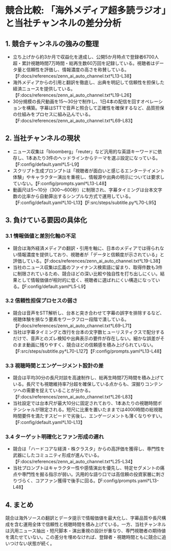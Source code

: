 # 競合比較: 「海外メディア超多読ラジオ」と当社チャンネルの差分分析

## 1. 競合チャンネルの強みの整理
- 立ち上げから約3か月で収益化を達成し、公開5か月時点で登録者6700人超・累計視聴時間7万時間・総再生数60万回を記録している。視聴者はデータ量と信頼性を評価し、情報濃度の高さを称賛している。【F:docs/references/zenn_ai_auto_channel.txt†L13-L38】
- 海外メディアからの引用と翻訳を徹底し、出典を明記して信頼性を担保した経済ニュースを提供している。【F:docs/references/zenn_ai_auto_channel.txt†L19-L26】
- 30分規模の長尺動画を15〜30分で制作し、1日4本の配信を回すオペレーションを構築。字幕はSTTで音声と照合して正確性を確保するなど、品質担保の仕組みをプロセスに組み込んでいる。【F:docs/references/zenn_ai_auto_channel.txt†L69-L83】

## 2. 当社チャンネルの現状
- ニュース収集は「bloomberg」「reuter」など汎用的な英語キーワードに依存し、1本あたり3件のヘッドラインからテーマを選ぶ設定になっている。【F:config/default.yaml†L5-L9】
- スクリプト生成プロンプトは「視聴者が面白いと感じるエンターテイメント体験」やキャラクター演出を重視し、情報源や出典の明示については要求していない。【F:config/prompts.yaml†L13-L48】
- 動画尺は5〜10分（300〜600秒）に制限され、字幕タイミングは台本文字数の比率から自動算出するシンプルな方式で運用している。【F:config/default.yaml†L10-L13】【F:src/steps/subtitle.py†L70-L95】

## 3. 負けている要因の具体化

### 3.1 情報価値と差別化軸の不足
- 競合は海外経済メディアの翻訳・引用を軸に、日本のメディアでは得られない情報濃度を提供しており、視聴者が「データと信頼度が示されている」と評価している。【F:docs/references/zenn_ai_auto_channel.txt†L19-L38】
- 当社のニュース収集は広義のファイナンス検索語に留まり、取得件数も3件に制限されているため、競合ほどの深い比較や独自性を打ち出しにくい。結果として情報価値が相対的に低く、視聴者に選ばれにくい構造になっている。【F:config/default.yaml†L5-L9】

### 3.2 信頼性担保プロセスの弱さ
- 競合は音声をSTT解析し、台本と突き合わせて字幕の誤字を排除するなど、視聴体験を損なう要素をワークフロー段階で潰している。【F:docs/references/zenn_ai_auto_channel.txt†L69-L71】
- 当社は字幕タイミングと改行を台本の文字数ヒューリスティクスで配分するだけで、音声とのズレ検知や出典表示の要件が存在しない。細かな誤差がそのまま動画に残りやすく、競合ほどの信頼感を積み上げられていない。【F:src/steps/subtitle.py†L70-L127】【F:config/prompts.yaml†L13-L48】

### 3.3 視聴時間とエンゲージメント設計の差
- 競合は平均30分の長尺対談を高速制作し、総再生時間7万時間を積み上げている。長尺でも視聴維持率7分超を確保している点からも、深掘りコンテンツへの需要を捉えていることが分かる。【F:docs/references/zenn_ai_auto_channel.txt†L26-L83】
- 当社設定では台本尺が最大10分に固定されており、1本あたりの視聴時間ポテンシャルが限定される。短尺に比重を置いたままでは4000時間の総視聴時間要件を満たすスピードで劣後し、エンゲージメントも薄くなりやすい。【F:config/default.yaml†L10-L13】

### 3.4 ターゲット明確化とファン形成の遅れ
- 競合は「ハードコアな経済・株クラスタ」からの高評価を獲得し、専門性を武器にしたコミュニティ形成が進んでいる。【F:docs/references/zenn_ai_auto_channel.txt†L25-L34】
- 当社プロンプトはキャラクター性や感情演出を優先し、特定セグメントの痛点や専門性を掘る指示が弱い。汎用的な語り口では高信頼の投資家層に刺さりづらく、コアファン獲得で後手に回る。【F:config/prompts.yaml†L13-L48】

## 4. まとめ
競合は海外ソースの翻訳とデータ提示で情報価値を最大化し、字幕品質や長尺構成を含む運用全体で信頼性と視聴時間を積み上げている。一方、当社チャンネルは汎用ニュース抽出・短尺脚本・演出重視の設計が重なり、専門視聴者の期待値を満たせていない。この差分を埋めなければ、登録者・視聴時間ともに競合に追いつけない状態が続く。
